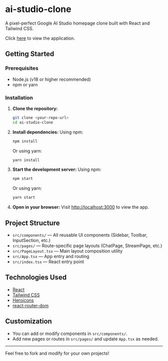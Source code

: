 # ai-studio-clone

A pixel-perfect Google AI Studio homepage clone built with React and Tailwind CSS. 

Click [here](https://silver-piroshki-bc5de7.netlify.app) to view the application.

## Getting Started

### Prerequisites

- Node.js (v18 or higher recommended)
- npm or yarn

### Installation

1. **Clone the repository:**

   ```bash
   git clone <your-repo-url>
   cd ai-studio-clone
   ```

2. **Install dependencies:**
   Using npm:

   ```bash
   npm install
   ```

   Or using yarn:

   ```bash
   yarn install
   ```

3. **Start the development server:**
   Using npm:

   ```bash
   npm start
   ```

   Or using yarn:

   ```bash
   yarn start
   ```

4. **Open in your browser:**
   Visit [http://localhost:3000](http://localhost:3000) to view the app.

## Project Structure

- `src/components/` — All reusable UI components (Sidebar, Toolbar, InputSection, etc.)
- `src/pages/` — Route-specific page layouts (ChatPage, StreamPage, etc.)
- `src/PageLayout.tsx` — Main layout composition utility
- `src/App.tsx` — App entry and routing
- `src/index.tsx` — React entry point

## Technologies Used

- [React](https://react.dev/)
- [Tailwind CSS](https://tailwindcss.com/)
- [Heroicons](https://heroicons.com/)
- [react-router-dom](https://reactrouter.com/)

## Customization

- You can add or modify components in `src/components/`.
- Add new pages or routes in `src/pages/` and update `App.tsx` as needed.

---

Feel free to fork and modify for your own projects!
